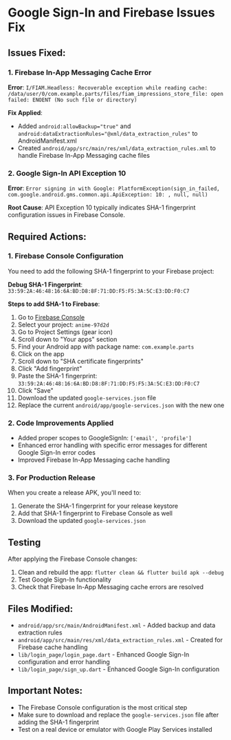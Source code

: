 # Google Sign-In and Firebase Issues Fix

## Issues Fixed:

### 1. Firebase In-App Messaging Cache Error
**Error**: `I/FIAM.Headless: Recoverable exception while reading cache: /data/user/0/com.example.parts/files/fiam_impressions_store_file: open failed: ENOENT (No such file or directory)`

**Fix Applied**:
- Added `android:allowBackup="true"` and `android:dataExtractionRules="@xml/data_extraction_rules"` to AndroidManifest.xml
- Created `android/app/src/main/res/xml/data_extraction_rules.xml` to handle Firebase In-App Messaging cache files

### 2. Google Sign-In API Exception 10
**Error**: `Error signing in with Google: PlatformException(sign_in_failed, com.google.android.gms.common.api.ApiException: 10: , null, null)`

**Root Cause**: API Exception 10 typically indicates SHA-1 fingerprint configuration issues in Firebase Console.

## Required Actions:

### 1. Firebase Console Configuration
You need to add the following SHA-1 fingerprint to your Firebase project:

**Debug SHA-1 Fingerprint**: `33:59:2A:46:48:16:6A:BD:D8:8F:71:DD:F5:F5:3A:5C:E3:DD:F0:C7`

**Steps to add SHA-1 to Firebase**:
1. Go to [Firebase Console](https://console.firebase.google.com/)
2. Select your project: `anime-97d2d`
3. Go to Project Settings (gear icon)
4. Scroll down to "Your apps" section
5. Find your Android app with package name: `com.example.parts`
6. Click on the app
7. Scroll down to "SHA certificate fingerprints"
8. Click "Add fingerprint"
9. Paste the SHA-1 fingerprint: `33:59:2A:46:48:16:6A:BD:D8:8F:71:DD:F5:F5:3A:5C:E3:DD:F0:C7`
10. Click "Save"
11. Download the updated `google-services.json` file
12. Replace the current `android/app/google-services.json` with the new one

### 2. Code Improvements Applied
- Added proper scopes to GoogleSignIn: `['email', 'profile']`
- Enhanced error handling with specific error messages for different Google Sign-In error codes
- Improved Firebase In-App Messaging cache handling

### 3. For Production Release
When you create a release APK, you'll need to:
1. Generate the SHA-1 fingerprint for your release keystore
2. Add that SHA-1 fingerprint to Firebase Console as well
3. Download the updated `google-services.json`

## Testing
After applying the Firebase Console changes:
1. Clean and rebuild the app: `flutter clean && flutter build apk --debug`
2. Test Google Sign-In functionality
3. Check that Firebase In-App Messaging cache errors are resolved

## Files Modified:
- `android/app/src/main/AndroidManifest.xml` - Added backup and data extraction rules
- `android/app/src/main/res/xml/data_extraction_rules.xml` - Created for Firebase cache handling
- `lib/login_page/login_page.dart` - Enhanced Google Sign-In configuration and error handling
- `lib/login_page/sign_up.dart` - Enhanced Google Sign-In configuration

## Important Notes:
- The Firebase Console configuration is the most critical step
- Make sure to download and replace the `google-services.json` file after adding the SHA-1 fingerprint
- Test on a real device or emulator with Google Play Services installed


